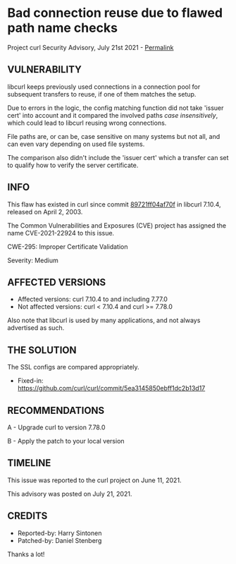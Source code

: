 Bad connection reuse due to flawed path name checks
===================================================

Project curl Security Advisory, July 21st 2021 -
[Permalink](https://curl.se/docs/CVE-2021-22924.html)

VULNERABILITY
-------------

libcurl keeps previously used connections in a connection pool for subsequent
transfers to reuse, if one of them matches the setup.

Due to errors in the logic, the config matching function did not take 'issuer
cert' into account and it compared the involved paths *case insensitively*,
which could lead to libcurl reusing wrong connections.

File paths are, or can be, case sensitive on many systems but not all, and can
even vary depending on used file systems.

The comparison also didn't include the 'issuer cert' which a transfer can set
to qualify how to verify the server certificate.

INFO
----
This flaw has existed in curl since commit
[89721ff04af70f](https://github.com/curl/curl/commit/89721ff04af70f) in
libcurl 7.10.4, released on April 2, 2003.

The Common Vulnerabilities and Exposures (CVE) project has assigned the name
CVE-2021-22924 to this issue.

CWE-295: Improper Certificate Validation

Severity: Medium

AFFECTED VERSIONS
-----------------

- Affected versions: curl 7.10.4 to and including 7.77.0
- Not affected versions: curl < 7.10.4 and curl >= 7.78.0

Also note that libcurl is used by many applications, and not always advertised
as such.

THE SOLUTION
------------

The SSL configs are compared appropriately.

- Fixed-in: https://github.com/curl/curl/commit/5ea3145850ebff1dc2b13d17

RECOMMENDATIONS
--------------

 A - Upgrade curl to version 7.78.0

 B - Apply the patch to your local version

TIMELINE
--------

This issue was reported to the curl project on June 11, 2021.

This advisory was posted on July 21, 2021.

CREDITS
-------

- Reported-by: Harry Sintonen
- Patched-by: Daniel Stenberg

Thanks a lot!
